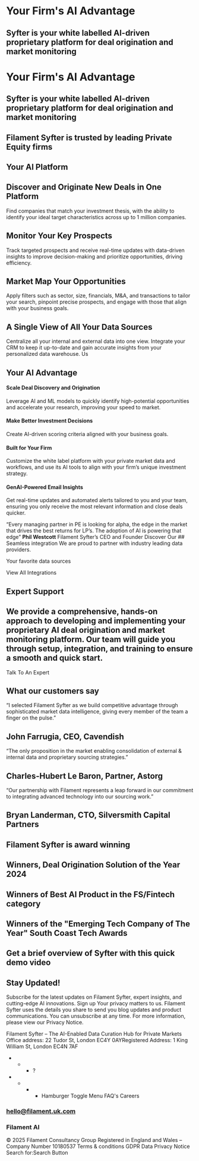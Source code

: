 # Your Firm's AI Advantage
## Syfter is your white labelled AI-driven proprietary platform for deal origination and market monitoring
 # Your Firm's AI Advantage
## Syfter is your white labelled AI-driven proprietary platform for deal origination and market monitoring

 ## Filament Syfter is trusted by leading Private Equity firms

## Your AI Platform
## Discover and Originate New Deals in One Platform
Find companies that match your investment thesis, with the ability to identify your ideal target characteristics across up to 1 million companies.

## Monitor Your Key Prospects
Track targeted prospects and receive real-time updates with data-driven insights to improve decision-making and prioritize opportunities, driving efficiency.
## Market Map Your Opportunities
Apply filters such as sector, size, financials, M&A, and transactions to tailor your search, pinpoint precise prospects, and engage with those that align with your business goals.

## A Single View of All Your Data Sources
Centralize all your internal and external data into one view. Integrate your CRM to keep it up-to-date and gain accurate insights from your personalized data warehouse.
 Us 
## Your AI Advantage

#### Scale Deal Discovery and Origination
Leverage AI and ML models to quickly identify high-potential opportunities and accelerate your research, improving your speed to market.

#### Make Better Investment Decisions
Create AI-driven scoring criteria aligned with your business goals.

#### Built for Your Firm
Customize the white label platform with your private market data and workflows, and use its AI tools to align with your firm’s unique investment strategy.

#### GenAI-Powered Email Insights
Get real-time updates and automated alerts tailored to you and your team, ensuring you only receive the most relevant information and close deals quicker.

“Every managing partner in PE is looking for alpha, the edge in the market that drives the best returns for LP’s. The adoption of AI is powering that edge”
**Phil Westcott**
Filament Syfter’s CEO and Founder
 Discover Our ## Seamless integration 
We are proud to partner with industry leading data providers.

Your favorite data sources

 View All Integrations 
## Expert Support
## We provide a comprehensive, hands-on approach to developing and implementing your proprietary AI deal origination and market monitoring platform. Our team will guide you through setup, integration, and training to ensure a smooth and quick start.
 Talk To An Expert 
## What our customers say

“I selected Filament Syfter as we build competitive advantage through sophisticated market data intelligence, giving every member of the team a finger on the pulse.”
## John Farrugia, CEO, Cavendish

“The only proposition in the market enabling consolidation of external & internal data and proprietary sourcing strategies.”
## Charles-Hubert Le Baron, Partner, Astorg

“Our partnership with Filament represents a leap forward in our commitment to integrating advanced technology into our sourcing work.” 
## Bryan Landerman, CTO, Silversmith Capital Partners
## Filament Syfter is award winning

## Winners, Deal Origination Solution of the Year 2024 

## Winners of Best AI Product in the FS/Fintech category 

## Winners of the "Emerging Tech Company of The Year" South Coast Tech Awards
 ## Get a brief overview of Syfter with this quick demo video 
## Stay Updated!
Subscribe for the latest updates on Filament Syfter, expert insights, and cutting-edge AI innovations.
Sign up
Your privacy matters to us. Filament Syfter uses the details you share to send you blog updates and product communications. You can unsubscribe at any time. For more information, please view our Privacy Notice.

Filament Syfter – The AI-Enabled Data Curation Hub for Private Markets
Office address: 22 Tudor St, London EC4Y 0AYRegistered Address: 1 King William St, London EC4N 7AF
 * * * ?
 * * * * Hamburger Toggle Menu
 FAQ's 
 Careers 
### hello@filament.uk.com 

### Filament AI 
© 2025 Filament Consultancy Group Registered in England and Wales – Company Number 10180537
Terms & conditions
GDPR Data Privacy Notice
Search for:Search Button